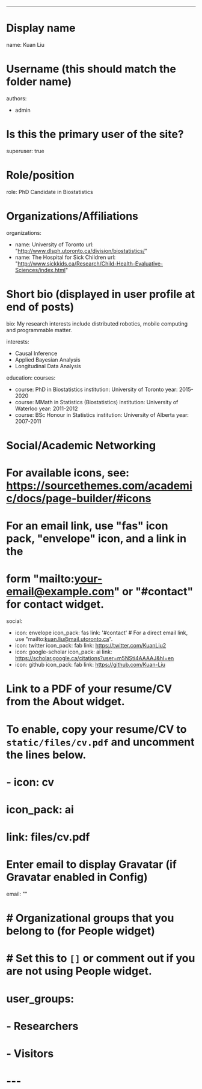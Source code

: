 ---
# Display name
name: Kuan Liu

# Username (this should match the folder name)
authors:
- admin

# Is this the primary user of the site?
superuser: true

# Role/position
role: PhD Candidate in Biostatistics

# Organizations/Affiliations
organizations:
- name: University of Toronto
  url: "http://www.dlsph.utoronto.ca/division/biostatistics/"
- name: The Hospital for Sick Children
  url: "http://www.sickkids.ca/Research/Child-Health-Evaluative-Sciences/index.html"

# Short bio (displayed in user profile at end of posts)
bio: My research interests include distributed robotics, mobile computing and programmable matter.

interests:
- Causal Inference
- Applied Bayesian Analysis
- Longitudinal Data Analysis

education:
  courses:
  - course: PhD in Biostatistics
    institution: University of Toronto
    year: 2015-2020
  - course: MMath in Statistics (Biostatistics)
    institution: University of Waterloo
    year: 2011-2012
  - course: BSc Honour in Statistics
    institution: University of Alberta
    year: 2007-2011

# Social/Academic Networking
# For available icons, see: https://sourcethemes.com/academic/docs/page-builder/#icons
#   For an email link, use "fas" icon pack, "envelope" icon, and a link in the
#   form "mailto:your-email@example.com" or "#contact" for contact widget.
social:
- icon: envelope
  icon_pack: fas
  link: '#contact'  # For a direct email link, use "mailto:kuan.liu@mail.utoronto.ca".
- icon: twitter
  icon_pack: fab
  link: https://twitter.com/KuanLiu2
- icon: google-scholar
  icon_pack: ai
  link: https://scholar.google.ca/citations?user=m5NSti4AAAAJ&hl=en
- icon: github
  icon_pack: fab
  link: https://github.com/Kuan-Liu
# Link to a PDF of your resume/CV from the About widget.
# To enable, copy your resume/CV to `static/files/cv.pdf` and uncomment the lines below.
# - icon: cv
#   icon_pack: ai
#   link: files/cv.pdf

# Enter email to display Gravatar (if Gravatar enabled in Config)
email: ""

# # Organizational groups that you belong to (for People widget)
# #   Set this to `[]` or comment out if you are not using People widget.
# user_groups:
# - Researchers
# - Visitors
# ---


